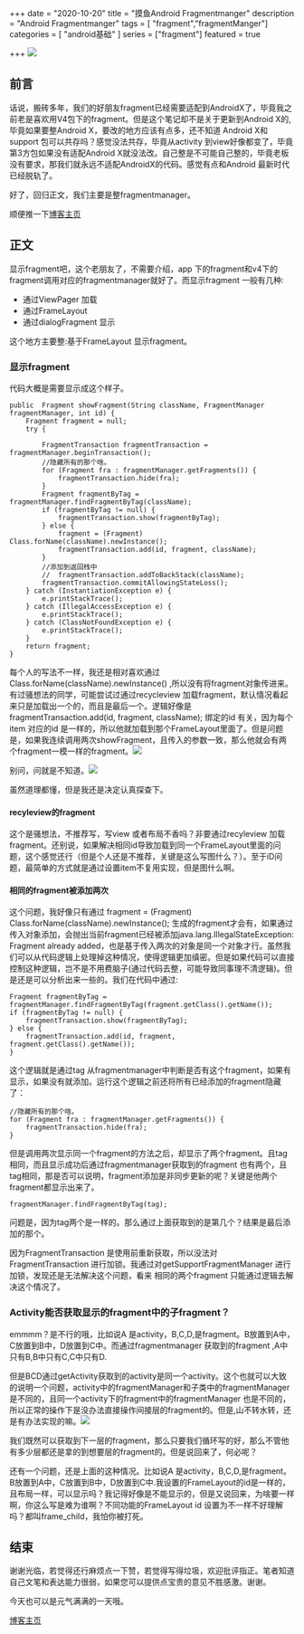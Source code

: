 +++
date = "2020-10-20"
title = "摸鱼Android Fragmentmanger"
description = "Android Fragmentmanger"
tags = [ "fragment","fragmentManger"]
categories = [
    "android基础"
]
series = ["fragment"]
featured = true

+++
![](https://gitee.com/lalalaxiaowifi/pictures/raw/master/image/%E6%97%A5%E5%B8%B8%E6%90%AC%E7%A0%96%E5%A4%B4.png)

## 前言

话说，搬砖多年，我们的好朋友fragment已经需要适配到AndroidX了，毕竟我之前老是喜欢用V4包下的fragment。但是这个笔记却不是关于更新到Android X的,毕竟如果要整Android X，要改的地方应该有点多，还不知道 Android X和support 包可以共存吗？感觉没法共存，毕竟从activity 到view好像都变了，毕竟第3方包如果没有适配Android X就没法改。自己整是不可能自己整的，毕竟老板没有要求，那我们就永远不适配AndroidX的代码。感觉有点和Android 最新时代已经脱轨了。

好了，回归正文，我们主要是整fragmentmanager。

顺便推一下[博客主页](http://lalalaxiaowifi.gitee.io/pictures/) 

## 正文

显示fragment吧，这个老朋友了，不需要介绍，app 下的fragment和v4下的fragment调用对应的fragmentmanager就好了。而显示fragment 一般有几种:

- 通过ViewPager 加载
- 通过FrameLayout
- 通过dialogFragment 显示 

这个地方主要整:基于FrameLayout 显示fragment。

### 显示fragment

代码大概是需要显示成这个样子。

```
public  Fragment showFragment(String className, FragmentManager fragmentManager, int id) {
    Fragment fragment = null;
    try {

        FragmentTransaction fragmentTransaction = fragmentManager.beginTransaction();
        //隐藏所有的那个啥。
        for (Fragment fra : fragmentManager.getFragments()) {
            fragmentTransaction.hide(fra);
        }
        Fragment fragmentByTag = fragmentManager.findFragmentByTag(className);
        if (fragmentByTag != null) {
            fragmentTransaction.show(fragmentByTag);
        } else {
            fragment = (Fragment) Class.forName(className).newInstance();
            fragmentTransaction.add(id, fragment, className);
        }
        //添加到返回栈中
        //  fragmentTransaction.addToBackStack(className);
        fragmentTransaction.commitAllowingStateLoss();
    } catch (InstantiationException e) {
        e.printStackTrace();
    } catch (IllegalAccessException e) {
        e.printStackTrace();
    } catch (ClassNotFoundException e) {
        e.printStackTrace();
    }
    return fragment;
}
```

每个人的写法不一样，我还是相对喜欢通过Class.forName(className).newInstance() ,所以没有将fragment对象传进来。有过骚想法的同学，可能尝试过通过recycleview 加载fragment，默认情况看起来只是加载出一个的，而且是最后一个。逻辑好像是fragmentTransaction.add(id, fragment, className); 绑定的id 有关，因为每个item 对应的id 是一样的，所以他就加载到那个FrameLayout里面了。但是问题是，如果我连续调用两次showFragment，且传入的参数一致，那么他就会有两个fragment一模一样的fragment。![](https://gitee.com/lalalaxiaowifi/pictures/raw/master/image/20201020091854.png)

别问，问就是不知道。![](https://gitee.com/lalalaxiaowifi/pictures/raw/master/image/20200923150707.png)

虽然道理都懂，但是我还是决定认真探查下。

#### recyleview的fragment

这个是骚想法，不推荐写，写view 或者布局不香吗？非要通过recyleview 加载fragment。还别说，如果解决相同id导致加载到同一个FrameLayout里面的问题，这个感觉还行（但是个人还是不推荐，关键是这么写图什么？）。至于iD问题，最简单的方式就是通过设置item不复用实现，但是图什么啊。

#### 相同的fragment被添加两次

这个问题，我好像只有通过 fragment = (Fragment) Class.forName(className).newInstance(); 生成的fragment才会有，如果通过传入对象添加，会抛出当前fragment已经被添加java.lang.IllegalStateException: Fragment already added，也是基于传入两次的对象是同一个对象才行。虽然我们可以从代码逻辑上处理掉这种情况，使得逻辑更加缜密。但是如果代码可以直接控制这种逻辑，岂不是不用费脑子(通过代码去整，可能导致同事理不清逻辑)。但是还是可以分析出来一些的。我们在代码中通过:

```
Fragment fragmentByTag = fragmentManager.findFragmentByTag(fragment.getClass().getName());
if (fragmentByTag != null) {
    fragmentTransaction.show(fragmentByTag);
} else {
    fragmentTransaction.add(id, fragment, fragment.getClass().getName());
}
```

这个逻辑就是通过tag 从fragmentmanager中判断是否有这个fragment，如果有显示，如果没有就添加。运行这个逻辑之前还将所有已经添加的fragment隐藏了：

```
//隐藏所有的那个啥。
for (Fragment fra : fragmentManager.getFragments()) {
    fragmentTransaction.hide(fra);
}
```

但是调用两次显示同一个fragment的方法之后，却显示了两个fragment。且tag 相同，而且显示成功后通过fragmentmanager获取到的fragment 也有两个，且tag相同，那是否可以说明，fragment添加是非同步更新的呢？关键是他两个fragment都显示出来了。

```
fragmentManager.findFragmentByTag(tag);
```

问题是，因为tag两个是一样的。那么通过上面获取到的是第几个？结果是最后添加的那个。

因为FragmentTransaction 是使用前重新获取，所以没法对FragmentTransaction 进行加锁。我通过对getSupportFragmentManager 进行加锁，发现还是无法解决这个问题，看来 相同的两个fragment 只能通过逻辑去解决这个情况了。

### Activity能否获取显示的fragment中的子fragment？

emmmm？是不行的哦，比如说A 是activity，B,C,D,是fragment。B放置到A中，C放置到B中，D放置到C中。而通过fragmentmanager 获取到的fragment ,A中只有B,B中只有C,C中只有D.

但是BCD通过getActivity获取到的activity是同一个activity。这个也就可以大致的说明一个问题，activity中的fragmentManager和子类中的fragmentManager是不同的，且同一个activity下的fragment中的fragmentManager 也是不同的，所以正常的操作下是没办法直接操作间接层的fragment的。但是,山不转水转，还是有办法实现的嘛。![](https://gitee.com/lalalaxiaowifi/pictures/raw/master/image/20201010144637.png)

我们既然可以获取到下一层的fragment，那么只要我们循环写的好，那么不管他有多少层都还是拿的到想要层的fragment的。但是说回来了，何必呢？

还有一个问题，还是上面的这种情况。比如说A 是activity，B,C,D,是fragment。B放置到A中，C放置到B中，D放置到C中.我设置的FrameLayout的id是一样的，且布局一样，可以显示吗？我记得好像是不能显示的，但是又说回来，为啥要一样啊，你这么写是难为谁啊？不同功能的FrameLayout id 设置为不一样不好理解吗？都叫frame_child，我怕你被打死。

## 结束

谢谢光临，若觉得还行麻烦点一下赞，若觉得写得垃圾，欢迎批评指正。笔者知道自己文笔和表达能力很弱，如果您可以提供点宝贵的意见不胜感激。谢谢。

今天也可以是元气满满的一天哦。

[博客主页](http://lalalaxiaowifi.gitee.io/pictures/)  

